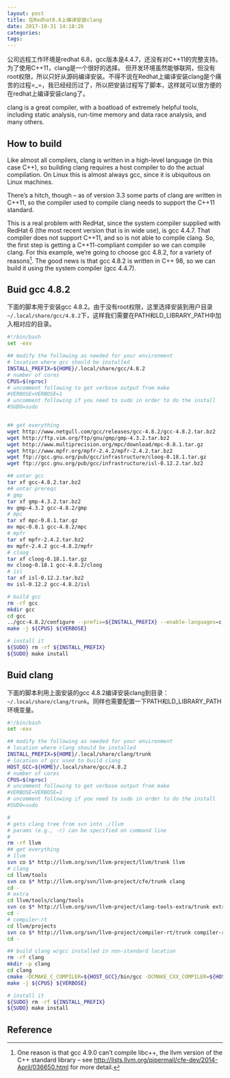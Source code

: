 ```yaml
---
layout: post
title: 在Redhat6.8上编译安装clang
date: 2017-10-31 14:18:26
categories:
tags:
---
```



公司远程工作环境是redhat 6.8，gcc版本是4.4.7，还没有对C++11的完整支持。为了使用C++11，clang是一个很好的选择。
但开发环境虽然能够联网，但没有root权限，所以只好从源码编译安装。不得不说在Redhat上编译安装clang是个痛苦的过程=_=，我已经经历过了，所以把安装过程写了脚本，这样就可以很方便的在redhat上编译安装clang了。

clang is a great compiler, with a boatload of extremely helpful tools, including static analysis, run-time memory and data race analysis, and many others.

<!--more-->

## How to build

Like almost all compilers, clang is written in a high-level language (in this case C++), so building clang requires a host compiler to do the actual compilation.  On Linux this is almost always gcc, since it is ubiquitous on Linux machines.

There’s a hitch, though – as of version 3.3 some parts of clang are written in C++11, so the compiler used to compile clang needs to support the C++11 standard.

This is a real problem with RedHat, since the system compiler supplied with RedHat 6 (the most recent version that is in wide use), is gcc 4.4.7.  That compiler does not support C++11, and so is not able to compile clang.  So, the first step is getting a C++11-compliant compiler so we can compile clang.  For this example, we’re going to choose gcc 4.8.2, for a variety of reasons[^1].  The good news is that gcc 4.8.2 is written in C++ 98, so we can build it using the system compiler (gcc 4.4.7).


## Buid gcc 4.8.2

下面的脚本用于安装gcc 4.8.2。由于没有root权限，这里选择安装到用户目录`~/.local/share/gcc/4.8.2`下，这样我们需要在PATH和LD_LIBRARY_PATH中加入相对应的目录。

```bash
#!/bin/bash
set -exv

## modify the following as needed for your environment
# location where gcc should be installed
INSTALL_PREFIX=${HOME}/.local/share/gcc/4.8.2
# number of cores
CPUS=$(nproc)
# uncomment following to get verbose output from make
#VERBOSE=VERBOSE=1
# uncomment following if you need to sudo in order to do the install
#SUDO=sudo


## get everything
wget http://www.netgull.com/gcc/releases/gcc-4.8.2/gcc-4.8.2.tar.bz2
wget http://ftp.vim.org/ftp/gnu/gmp/gmp-4.3.2.tar.bz2
wget http://www.multiprecision.org/mpc/download/mpc-0.8.1.tar.gz
wget http://www.mpfr.org/mpfr-2.4.2/mpfr-2.4.2.tar.bz2
wget ftp://gcc.gnu.org/pub/gcc/infrastructure/cloog-0.18.1.tar.gz
wget ftp://gcc.gnu.org/pub/gcc/infrastructure/isl-0.12.2.tar.bz2

## untar gcc
tar xf gcc-4.8.2.tar.bz2
## untar prereqs
# gmp
tar xf gmp-4.3.2.tar.bz2
mv gmp-4.3.2 gcc-4.8.2/gmp
# mpc
tar xf mpc-0.8.1.tar.gz
mv mpc-0.8.1 gcc-4.8.2/mpc
# mpfr
tar xf mpfr-2.4.2.tar.bz2
mv mpfr-2.4.2 gcc-4.8.2/mpfr
# cloog
tar xf cloog-0.18.1.tar.gz
mv cloog-0.18.1 gcc-4.8.2/cloog
# isl
tar xf isl-0.12.2.tar.bz2
mv isl-0.12.2 gcc-4.8.2/isl

# build gcc
rm -rf gcc
mkdir gcc
cd gcc
../gcc-4.8.2/configure --prefix=${INSTALL_PREFIX} --enable-languages=c,c++ --disable-multilib
make -j ${CPUS} ${VERBOSE}

# install it
${SUDO} rm -rf ${INSTALL_PREFIX}
${SUDO} make install
```

## Buid clang

下面的脚本利用上面安装的gcc 4.8.2编译安装clang到目录：`~/.local/share/clang/trunk`。同样也需要配置一下PATH和LD_LIBRARY_PATH环境变量。

```bash
#!/bin/bash
set -exv

## modify the following as needed for your environment
# location where clang should be installed
INSTALL_PREFIX=${HOME}/.local/share/clang/trunk
# location of gcc used to build clang
HOST_GCC=${HOME}/.local/share/gcc/4.8.2
# number of cores
CPUS=$(nproc)
# uncomment following to get verbose output from make
#VERBOSE=VERBOSE=1
# uncomment following if you need to sudo in order to do the install
#SUDO=sudo

#
# gets clang tree from svn into ./llvm
# params (e.g., -r) can be specified on command line
#
rm -rf llvm
## get everything
# llvm
svn co $* http://llvm.org/svn/llvm-project/llvm/trunk llvm
# clang
cd llvm/tools
svn co $* http://llvm.org/svn/llvm-project/cfe/trunk clang
cd -
# extra
cd llvm/tools/clang/tools
svn co $* http://llvm.org/svn/llvm-project/clang-tools-extra/trunk extra
cd -
# compiler-rt
cd llvm/projects
svn co $* http://llvm.org/svn/llvm-project/compiler-rt/trunk compiler-rt
cd -

## build clang w/gcc installed in non-standard location
rm -rf clang
mkdir -p clang
cd clang
cmake -DCMAKE_C_COMPILER=${HOST_GCC}/bin/gcc -DCMAKE_CXX_COMPILER=${HOST_GCC}/bin/g++ -DGCC_INSTALL_PREFIX=${HOST_GCC} -DCMAKE_CXX_LINK_FLAGS="-L${HOST_GCC}/lib64 -Wl,-rpath,${HOST_GCC}/lib64" -DCMAKE_INSTALL_PREFIX=${INSTALL_PREFIX} -DLLVM_ENABLE_ASSERTIONS=ON -DCMAKE_BUILD_TYPE="Release" -DLLVM_TARGETS_TO_BUILD="X86" ../llvm
make -j ${CPUS} ${VERBOSE}

# install it
${SUDO} rm -rf ${INSTALL_PREFIX}
${SUDO} make install
```

## Reference

[^1]: One reason is that gcc 4.9.0 can’t compile libc++, the llvm version of the C++ standard library – see http://lists.llvm.org/pipermail/cfe-dev/2014-April/036650.html for more detail.
